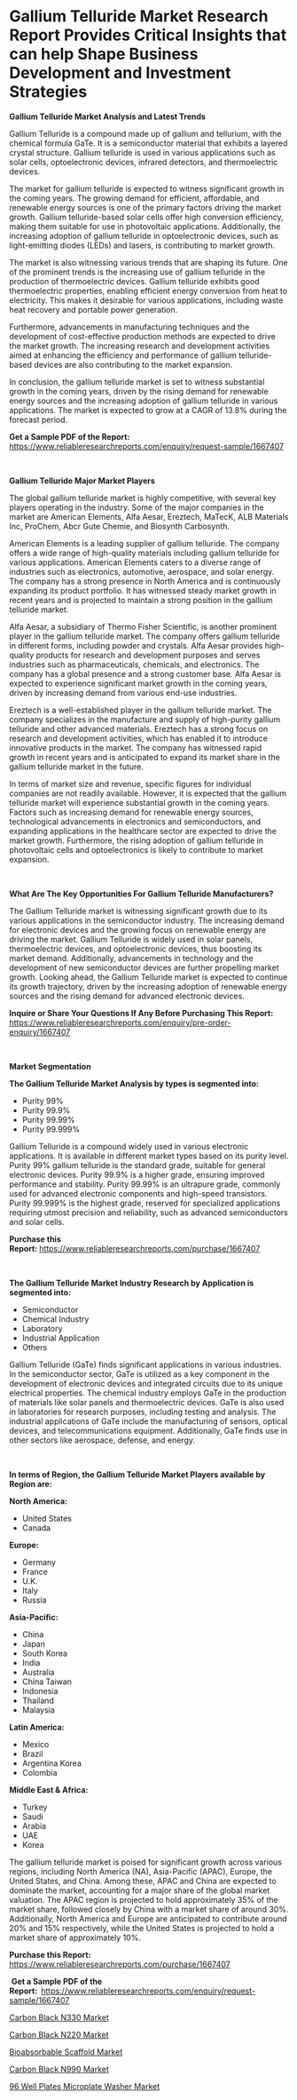 <p><h1>Gallium Telluride Market Research Report Provides Critical Insights that can help Shape Business Development and Investment Strategies</h1></p><p><strong>Gallium Telluride Market Analysis and Latest Trends</strong></p>
<p><p>Gallium Telluride is a compound made up of gallium and tellurium, with the chemical formula GaTe. It is a semiconductor material that exhibits a layered crystal structure. Gallium telluride is used in various applications such as solar cells, optoelectronic devices, infrared detectors, and thermoelectric devices.</p><p>The market for gallium telluride is expected to witness significant growth in the coming years. The growing demand for efficient, affordable, and renewable energy sources is one of the primary factors driving the market growth. Gallium telluride-based solar cells offer high conversion efficiency, making them suitable for use in photovoltaic applications. Additionally, the increasing adoption of gallium telluride in optoelectronic devices, such as light-emitting diodes (LEDs) and lasers, is contributing to market growth.</p><p>The market is also witnessing various trends that are shaping its future. One of the prominent trends is the increasing use of gallium telluride in the production of thermoelectric devices. Gallium telluride exhibits good thermoelectric properties, enabling efficient energy conversion from heat to electricity. This makes it desirable for various applications, including waste heat recovery and portable power generation.</p><p>Furthermore, advancements in manufacturing techniques and the development of cost-effective production methods are expected to drive the market growth. The increasing research and development activities aimed at enhancing the efficiency and performance of gallium telluride-based devices are also contributing to the market expansion.</p><p>In conclusion, the gallium telluride market is set to witness substantial growth in the coming years, driven by the rising demand for renewable energy sources and the increasing adoption of gallium telluride in various applications. The market is expected to grow at a CAGR of 13.8% during the forecast period.</p></p>
<p><strong>Get a Sample PDF of the Report:&nbsp;</strong> <a href="https://www.reliableresearchreports.com/enquiry/request-sample/1667407">https://www.reliableresearchreports.com/enquiry/request-sample/1667407</a></p>
<p>&nbsp;</p>
<p><strong>Gallium Telluride Major Market Players</strong></p>
<p><p>The global gallium telluride market is highly competitive, with several key players operating in the industry. Some of the major companies in the market are American Elements, Alfa Aesar, Ereztech, MaTecK, ALB Materials Inc, ProChem, Abcr Gute Chemie, and Biosynth Carbosynth.</p><p>American Elements is a leading supplier of gallium telluride. The company offers a wide range of high-quality materials including gallium telluride for various applications. American Elements caters to a diverse range of industries such as electronics, automotive, aerospace, and solar energy. The company has a strong presence in North America and is continuously expanding its product portfolio. It has witnessed steady market growth in recent years and is projected to maintain a strong position in the gallium telluride market.</p><p>Alfa Aesar, a subsidiary of Thermo Fisher Scientific, is another prominent player in the gallium telluride market. The company offers gallium telluride in different forms, including powder and crystals. Alfa Aesar provides high-quality products for research and development purposes and serves industries such as pharmaceuticals, chemicals, and electronics. The company has a global presence and a strong customer base. Alfa Aesar is expected to experience significant market growth in the coming years, driven by increasing demand from various end-use industries.</p><p>Ereztech is a well-established player in the gallium telluride market. The company specializes in the manufacture and supply of high-purity gallium telluride and other advanced materials. Ereztech has a strong focus on research and development activities, which has enabled it to introduce innovative products in the market. The company has witnessed rapid growth in recent years and is anticipated to expand its market share in the gallium telluride market in the future.</p><p>In terms of market size and revenue, specific figures for individual companies are not readily available. However, it is expected that the gallium telluride market will experience substantial growth in the coming years. Factors such as increasing demand for renewable energy sources, technological advancements in electronics and semiconductors, and expanding applications in the healthcare sector are expected to drive the market growth. Furthermore, the rising adoption of gallium telluride in photovoltaic cells and optoelectronics is likely to contribute to market expansion.</p></p>
<p>&nbsp;</p>
<p><strong>What Are The Key Opportunities For Gallium Telluride Manufacturers?</strong></p>
<p><p>The Gallium Telluride market is witnessing significant growth due to its various applications in the semiconductor industry. The increasing demand for electronic devices and the growing focus on renewable energy are driving the market. Gallium Telluride is widely used in solar panels, thermoelectric devices, and optoelectronic devices, thus boosting its market demand. Additionally, advancements in technology and the development of new semiconductor devices are further propelling market growth. Looking ahead, the Gallium Telluride market is expected to continue its growth trajectory, driven by the increasing adoption of renewable energy sources and the rising demand for advanced electronic devices.</p></p>
<p><strong>Inquire or Share Your Questions If Any Before Purchasing This Report:</strong> <a href="https://www.reliableresearchreports.com/enquiry/pre-order-enquiry/1667407">https://www.reliableresearchreports.com/enquiry/pre-order-enquiry/1667407</a></p>
<p>&nbsp;</p>
<p><strong>Market Segmentation</strong></p>
<p><strong>The Gallium Telluride Market Analysis by types is segmented into:</strong></p>
<p><ul><li>Purity 99%</li><li>Purity 99.9%</li><li>Purity 99.99%</li><li>Purity 99.999%</li></ul></p>
<p><p>Gallium Telluride is a compound widely used in various electronic applications. It is available in different market types based on its purity level. Purity 99% gallium telluride is the standard grade, suitable for general electronic devices. Purity 99.9% is a higher grade, ensuring improved performance and stability. Purity 99.99% is an ultrapure grade, commonly used for advanced electronic components and high-speed transistors. Purity 99.999% is the highest grade, reserved for specialized applications requiring utmost precision and reliability, such as advanced semiconductors and solar cells.</p></p>
<p><strong>Purchase this Report:&nbsp;</strong><a href="https://www.reliableresearchreports.com/purchase/1667407">https://www.reliableresearchreports.com/purchase/1667407</a></p>
<p>&nbsp;</p>
<p><strong>The Gallium Telluride Market Industry Research by Application is segmented into:</strong></p>
<p><ul><li>Semiconductor</li><li>Chemical Industry</li><li>Laboratory</li><li>Industrial Application</li><li>Others</li></ul></p>
<p><p>Gallium Telluride (GaTe) finds significant applications in various industries. In the semiconductor sector, GaTe is utilized as a key component in the development of electronic devices and integrated circuits due to its unique electrical properties. The chemical industry employs GaTe in the production of materials like solar panels and thermoelectric devices. GaTe is also used in laboratories for research purposes, including testing and analysis. The industrial applications of GaTe include the manufacturing of sensors, optical devices, and telecommunications equipment. Additionally, GaTe finds use in other sectors like aerospace, defense, and energy.</p></p>
<p>&nbsp;</p>
<p><strong>In terms of Region, the Gallium Telluride Market Players available by Region are:</strong></p>
<p>
    <p> <strong> North America: </strong>
        <ul>
            <li>United States</li>
            <li>Canada</li>
        </ul>
        </p> 
    <p> <strong> Europe: </strong>
        <ul>
            <li>Germany</li>
            <li>France</li>
            <li>U.K.</li>
            <li>Italy</li>
            <li>Russia</li>
        </ul>
        </p> 
    <p> <strong> Asia-Pacific: </strong>
        <ul>
            <li>China</li>
            <li>Japan</li>
            <li>South Korea</li>
            <li>India</li>
            <li>Australia</li>
            <li>China Taiwan</li>
            <li>Indonesia</li>
            <li>Thailand</li>
            <li>Malaysia</li>
        </ul>
        </p> 
    <p> <strong> Latin America: </strong>
        <ul>
            <li>Mexico</li>
            <li>Brazil</li>
            <li>Argentina Korea</li>
            <li>Colombia</li>
        </ul>
        </p> 
    <p> <strong> Middle East & Africa: </strong>
        <ul>
            <li>Turkey</li>
            <li>Saudi</li>
            <li>Arabia</li>
            <li>UAE</li>
            <li>Korea</li>
        </ul>
    </p>
    </p>
<p><p>The gallium telluride market is poised for significant growth across various regions, including North America (NA), Asia-Pacific (APAC), Europe, the United States, and China. Among these, APAC and China are expected to dominate the market, accounting for a major share of the global market valuation. The APAC region is projected to hold approximately 35% of the market share, followed closely by China with a market share of around 30%. Additionally, North America and Europe are anticipated to contribute around 20% and 15% respectively, while the United States is projected to hold a market share of approximately 10%.</p></p>
<p><strong>Purchase this Report: </strong><a href="https://www.reliableresearchreports.com/purchase/1667407">https://www.reliableresearchreports.com/purchase/1667407</a></p>
<p>&nbsp;<strong>Get a Sample PDF of the Report:&nbsp;&nbsp;</strong><a href="https://www.reliableresearchreports.com/enquiry/request-sample/1667407">https://www.reliableresearchreports.com/enquiry/request-sample/1667407</a></p>
<p><strong></strong></p>
<p><p><a href="https://medium.com/@lomawitting/decoding-carbon-black-n330-market-metrics-market-share-trends-and-growth-patterns-103cc88164cb">Carbon Black N330 Market</a></p><p><a href="https://medium.com/@lomawitting/carbon-black-n220-market-insight-market-trends-growth-forecasted-from-2024-to-2031-3ca789ae06a6">Carbon Black N220 Market</a></p><p><a href="https://github.com/zjyglelu/Market-Research-Report-List-1/blob/main/bioabsorbable-scaffold-market.md">Bioabsorbable Scaffold Market</a></p><p><a href="https://medium.com/@lomawitting/carbon-black-n990-market-share-evolution-and-market-growth-trends-2024-2031-a6de1a6aff0d">Carbon Black N990 Market</a></p><p><a href="https://github.com/eeaveuhhh/Market-Research-Report-List-1/blob/main/96-well-plates-microplate-washer-market.md">96 Well Plates Microplate Washer Market</a></p></p>